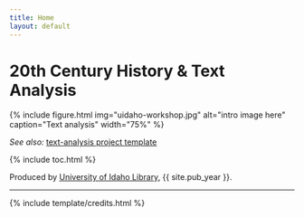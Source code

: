 ```yaml
---
title: Home
layout: default
---
```


# 20th Century History & Text Analysis

{% include figure.html img="uidaho-workshop.jpg" alt="intro image here" caption="Text analysis" width="75%" %}

*See also:* [text-analysis project template](https://github.com/learn-static/text-analysis)

{% include toc.html %}

Produced by [University of Idaho Library](http://www.lib.uidaho.edu/), {{ site.pub_year }}.

------

{% include template/credits.html %}
